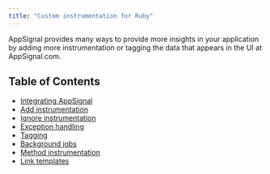 ```yaml
---
title: "Custom instrumentation for Ruby"
---
```


AppSignal provides many ways to provide more insights in your application by
adding more instrumentation or tagging the data that appears in the UI at
AppSignal.com.

## Table of Contents

- [Integrating AppSignal](/ruby/instrumentation/integrating-appsignal.html)
- [Add instrumentation](/ruby/instrumentation/instrumentation.html)
- [Ignore instrumentation](/ruby/instrumentation/ignore-instrumentation.html)
- [Exception handling](/ruby/instrumentation/exception-handling.html)
- [Tagging](/ruby/instrumentation/tagging.html)
- [Background jobs](/ruby/instrumentation/background-jobs.html)
- [Method instrumentation](/ruby/instrumentation/method-instrumentation.html)
- [Link templates](/ruby/instrumentation/link-templates.html)
